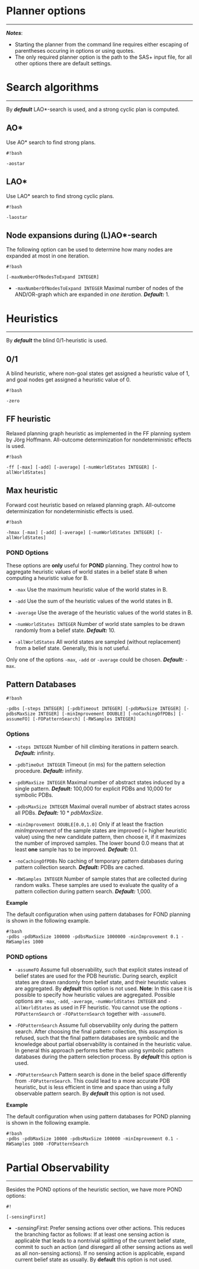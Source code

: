 # Planner options 
----
***Notes***:

* Starting the planner from the command line requires either escaping of parentheses occuring in options or using quotes.
* The only required planner option is the path to the SAS+ input file, for all other options there are default settings.

# Search algorithms 
----
By ***default*** LAO*-search is used, and a strong cyclic plan is computed.

## AO* 
Use AO* search to find strong plans.


```
#!bash

-aostar
```

## LAO* 
Use LAO* search to find strong cyclic plans.

```
#!bash

-laostar
```

## Node expansions during (L)AO*-search 

The following option can be used to determine how many nodes are expanded at most in one iteration.

```
#!bash

[-maxNumberOfNodesToExpand INTEGER]
```

* `-maxNumberOfNodesToExpand INTEGER` Maximal number of nodes of the AND/OR-graph which are expanded in *one iteration*. ***Default:*** 1.



# Heuristics 
----
By ***default*** the blind 0/1-heuristic is used.

## 0/1 
A blind heuristic, where non-goal states get assigned a heuristic value of 1, and goal nodes get assigned a heuristic value of 0.

```
#!bash

-zero
```

## FF heuristic
Relaxed planning graph heuristic as implemented in the FF planning system by Jörg Hoffmann. All-outcome determinization for nondeterministic effects is used.

```
#!bash

-ff [-max] [-add] [-average] [-numWorldStates INTEGER] [-allWorldStates]
```

## Max heuristic
Forward cost heuristic based on relaxed planning graph. All-outcome determinization for nondeterministic effects is used.

```
#!bash

-hmax [-max] [-add] [-average] [-numWorldStates INTEGER] [-allWorldStates]
```


### POND Options 
These options are **only** useful for **POND** planning. They control how to aggregate heuristic values of world states in a belief state B when computing a heuristic value for B.

* `-max` Use the maximum heuristic value of the world states in B.

* `-add` Use the sum of the heuristic values of the world states in B.

* `-average` Use the average of the heuristic values of the world states in B.

* `-numWorldStates INTEGER` Number of world state samples to be drawn randomly from a belief state. ***Default:*** 10.

* `-allWorldStates` All world states are sampled (without replacement) from a belief state. Generally, this is not useful.

Only one of the options `-max`, `-add` or `-average` could be chosen. ***Default:*** `-max`.

## Pattern Databases 


```
#!bash

-pdbs [-steps INTEGER] [-pdbTimeout INTEGER] [-pdbMaxSize INTEGER] [-pdbsMaxSize INTEGER] [-minImprovement DOUBLE] [-noCachingOfPDBs] [-assumeFO] [-FOPatternSearch] [-RWSamples INTEGER]
```

### Options 

* `-steps INTEGER` Number of hill climbing iterations in pattern search. ***Default:*** infinity.

* `-pdbTimeOut INTEGER` Timeout (in ms) for the pattern selection procedure. ***Default:*** infinity.

* `-pdbMaxSize INTEGER` Maximal number of abstract states induced by a single pattern. ***Default:*** 100,000 for explicit PDBs and 10,000 for symbolic PDBs.

* `-pdbsMaxSize INTEGER` Maximal overall number of abstract states across all PDBs. ***Default:*** 10 * *pdbMaxSize*.

* `-minImprovement DOUBLE[0.0,1.0]` Only if at least the fraction *minImprovement* of the sample states are improved (= higher heuristic value) using the new candidate pattern, then choose it, if it maximizes the number of improved samples. The lower bound 0.0 means that at least **one** sample has to be improved. ***Default:*** 0.1.

* `-noCachingOfPDBs` No caching of temporary pattern databases during pattern collection search. ***Default:*** PDBs are cached.

* `-RWSamples INTEGER` Number of sample states that are collected during random walks. These samples are used to evaluate the quality of a pattern collection during pattern search. ***Default:*** 1,000.

**Example** 

The default configuration when using pattern databases for FOND planning is shown in the following example.

```
#!bash
-pdbs -pdbMaxSize 100000 -pdbsMaxSize 1000000 -minImprovement 0.1 -RWSamples 1000

```


### POND options 

* `-assumeFO` Assume full observability, such that explicit states instead of belief states are used for the PDB heuristic. During search, explicit states are drawn randomly from belief state, and their heuristic values are aggregated. By ***default*** this option is not used. **Note**: In this case it is possible to specify how heuristic values are aggregated. Possible options are `-max`, `-add`, `-average`, `-numWorldStates INTEGER` and `-allWorldStates` as used in FF heuristic. You cannot use the options `-POPatternSearch` or `-FOPatternSearch` together with `-assumeFO`.

* `-FOPatternSearch` Assume full observability only during the pattern search. After choosing the final pattern collection, this assumption is refused, such that the final pattern databases are symbolic and the knowledge about partial observability is contained in the heuristic value. In general this approach performs better than using symbolic pattern databases during the pattern selection process. By ***default*** this option is used.

* `-POPatternSearch` Pattern search is done in the belief space differently from `-FOPatternSearch`. This could lead to a more accurate PDB heuristic, but is less efficient in time and space than using a fully observable pattern search. By ***default*** this option is not used.

**Example** 

The default configuration when using pattern databases for POND planning is shown in the following example.

```
#!bash
-pdbs -pdbMaxSize 10000 -pdbsMaxSize 100000 -minImprovement 0.1 -RWSamples 1000 -FOPatternSearch

```


# Partial Observability

---

Besides the POND options of the heuristic section, we have more POND options:

```
#!

[-sensingFirst]
```

* *-sensingFirst*: Prefer sensing actions over other actions. This reduces the branching factor as follows: If at least one sensing action is applicable that leads to a nontrivial splitting of the current belief state, commit to such an action (and disregard all other sensing actions as well as all non-sensing actions). If no sensing action is applicable, expand current belief state as usually. By **default** this option is not used.
